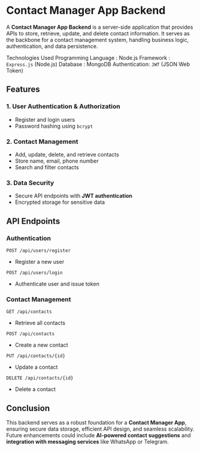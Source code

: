 # Contact Manager App Backend
A **Contact Manager App Backend** is a server-side application that provides APIs to store, retrieve, update, and delete contact information. It serves as the backbone for a contact management system, handling business logic, authentication, and data persistence.

Technologies Used
Programming Language : Node.js
Framework :  `Express.js` (Node.js)
Database : MongoDB
Authentication: `JWT` (JSON Web Token)

## Features
### 1. User Authentication & Authorization
- Register and login users
- Password hashing using `bcrypt`
   
### 2. Contact Management
- Add, update, delete, and retrieve contacts
- Store name, email, phone number
- Search and filter contacts

### 3. Data Security
- Secure API endpoints with **JWT authentication**
- Encrypted storage for sensitive data

## API Endpoints
### Authentication
```http
POST /api/users/register
```
- Register a new user

```http
POST /api/users/login
```
- Authenticate user and issue token

### Contact Management
```http
GET /api/contacts
```
- Retrieve all contacts

```http
POST /api/contacts
```
- Create a new contact

```http
PUT /api/contacts/{id}
```
- Update a contact

```http
DELETE /api/contacts/{id}
```
- Delete a contact

## Conclusion
This backend serves as a robust foundation for a **Contact Manager App**, ensuring secure data storage, efficient API design, and seamless scalability. Future enhancements could include **AI-powered contact suggestions** and **integration with messaging services** like WhatsApp or Telegram.

